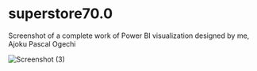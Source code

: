 # superstore70.0
Screenshot of a complete work of Power BI visualization designed by me, Ajoku Pascal Ogechi

![Screenshot (3)](https://github.com/Pascal-Greene/superstore70.0/assets/106959210/03675bc4-5909-4407-a2c9-fa9eda714f32)
